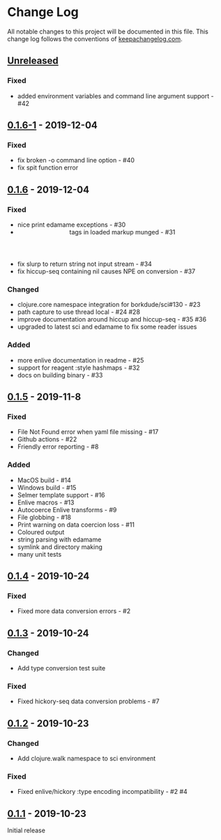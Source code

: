 # Change Log
All notable changes to this project will be documented in this file. This change log follows the conventions of [keepachangelog.com](http://keepachangelog.com/).

## [Unreleased]
### Fixed
- added environment variables and command line argument support - #42

## [0.1.6-1] - 2019-12-04
### Fixed
- fix broken -o command line option - #40
- fix spit function error

## [0.1.6] - 2019-12-04
### Fixed
- nice print edamame exceptions - #30
- <header> tags in loaded markup munged - #31
- fix slurp to return string not input stream - #34
- fix hiccup-seq containing nil causes NPE on conversion - #37

### Changed
- clojure.core namespace integration for borkdude/sci#130 - #23
- path capture to use thread local - #24 #28
- improve documentation around hiccup and hiccup-seq - #35 #36
- upgraded to latest sci and edamame to fix some reader issues

### Added
- more enlive documentation in readme - #25
- support for reagent :style hashmaps - #32
- docs on building binary - #33

## [0.1.5] - 2019-11-8
### Fixed
- File Not Found error when yaml file missing - #17
- Github actions - #22
- Friendly error reporting - #8

### Added
- MacOS build - #14
- Windows build - #15
- Selmer template support - #16
- Enlive macros - #13
- Autocoerce Enlive transforms - #9
- File globbing - #18
- Print warning on data coercion loss - #11
- Coloured output
- string parsing with edamame
- symlink and directory making
- many unit tests

## [0.1.4] - 2019-10-24
### Fixed
- Fixed more data conversion errors - #2

## [0.1.3] - 2019-10-24
### Changed
- Add type conversion test suite

### Fixed
- Fixed hickory-seq data conversion problems - #7

## [0.1.2] - 2019-10-23
### Changed
- Add clojure.walk namespace to sci environment

### Fixed
- Fixed enlive/hickory :type encoding incompatibility - #2 #4

## [0.1.1] - 2019-10-23
Initial release

[Unreleased]: https://github.com/retrogradeorbit/bootleg/compare/v0.1.6-1...HEAD
[0.1.6-1]: https://github.com/retrogradeorbit/bootleg/compare/v0.1.6...v0.1.6-1
[0.1.6]: https://github.com/retrogradeorbit/bootleg/compare/v0.1.5...v0.1.6
[0.1.5]: https://github.com/retrogradeorbit/bootleg/compare/v0.1.4...v0.1.5
[0.1.4]: https://github.com/retrogradeorbit/bootleg/compare/v0.1.3...v0.1.4
[0.1.3]: https://github.com/retrogradeorbit/bootleg/compare/v0.1.2...v0.1.3
[0.1.2]: https://github.com/retrogradeorbit/bootleg/compare/v0.1.1...v0.1.2
[0.1.1]: https://github.com/retrogradeorbit/bootleg/compare/v0.1.0...v0.1.1
